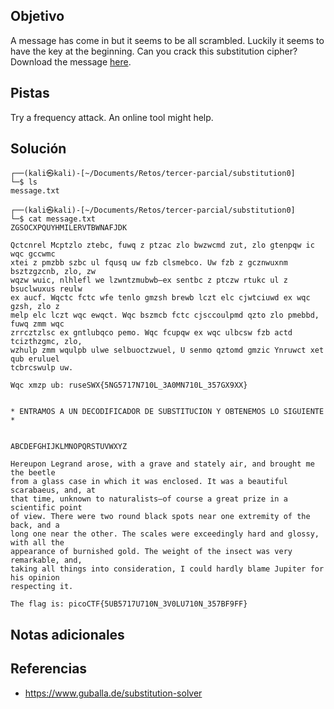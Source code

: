 ## Objetivo
A message has come in but it seems to be all scrambled. Luckily it seems to have the key at the beginning. Can you crack this substitution cipher?Download the message [here](https://artifacts.picoctf.net/c/154/message.txt).

## Pistas
Try a frequency attack. An online tool might help.

## Solución
```
┌──(kali㉿kali)-[~/Documents/Retos/tercer-parcial/substitution0]
└─$ ls
message.txt
                                                                                                                   
┌──(kali㉿kali)-[~/Documents/Retos/tercer-parcial/substitution0]
└─$ cat message.txt           
ZGSOCXPQUYHMILERVTBWNAFJDK 

Qctcnrel Mcptzlo ztebc, fuwq z ptzac zlo bwzwcmd zut, zlo gtenpqw ic wqc gccwmc
xtei z pmzbb szbc ul fqusq uw fzb clsmebco. Uw fzb z gcznwuxnm bsztzgzcnb, zlo, zw
wqzw wuic, nlhlefl we lzwntzmubwb—ex sentbc z ptczw rtukc ul z bsuclwuxus reulw
ex aucf. Wqctc fctc wfe tenlo gmzsh brewb lczt elc cjwtciuwd ex wqc gzsh, zlo z
melp elc lczt wqc ewqct. Wqc bszmcb fctc cjsccoulpmd qzto zlo pmebbd, fuwq zmm wqc
zrrcztzlsc ex gntlubqco pemo. Wqc fcupqw ex wqc ulbcsw fzb actd tcizthzgmc, zlo,
wzhulp zmm wqulpb ulwe selbuoctzwuel, U senmo qztomd gmzic Ynruwct xet qub eruluel
tcbrcswulp uw.

Wqc xmzp ub: ruseSWX{5NG5717N710L_3A0MN710L_357GX9XX} 


* ENTRAMOS A UN DECODIFICADOR DE SUBSTITUCION Y OBTENEMOS LO SIGUIENTE *


ABCDEFGHIJKLMNOPQRSTUVWXYZ 

Hereupon Legrand arose, with a grave and stately air, and brought me the beetle
from a glass case in which it was enclosed. It was a beautiful scarabaeus, and, at
that time, unknown to naturalists—of course a great prize in a scientific point
of view. There were two round black spots near one extremity of the back, and a
long one near the other. The scales were exceedingly hard and glossy, with all the
appearance of burnished gold. The weight of the insect was very remarkable, and,
taking all things into consideration, I could hardly blame Jupiter for his opinion
respecting it.

The flag is: picoCTF{5UB5717U710N_3V0LU710N_357BF9FF} 
```

## Notas adicionales


## Referencias
- https://www.guballa.de/substitution-solver
